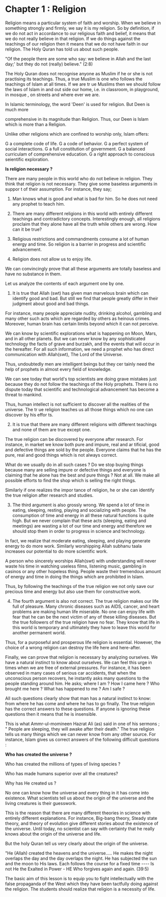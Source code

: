 Chapter 1 : Religion
====================

Religion means a particular system of faith and worship. When we
believe in something strongly and firmly, we say it is my religion. So
by definition, if we do not act in accordance to our religious faith and
belief, it means that we do not really believe in that religion. If we
do things against the teachings of our religion then it means that we do
not have faith in our religion. The Holy Quran has told us about such
people.

"Of the people there are some who say: we believe in Allah and the last
day;' but they do not (really) believe." (2:8)

The Holy Quran does not recognise anyone as Muslim if he or she is not
practising its teachings. Thus, a true Muslim is one who follows the
teachings of Islam at all times. If we are tr ue Muslims then we should
follow the laws of Islam in and out side our home, i.e. in classroom, in
playground, in mosque , on streets and where ever we are.

In Islamic terminology, the word 'Deen' is used for religion. But Deen
is much more

comprehensive in its magnitude than Religion. Thus, our Deen is Islam
which is more than a Religion.

Unlike other religions which are confined to worship only, Islam
offers:

G a complete code of life.
G a code of behavior.
G a perfect system of social interactions.
G a full constitution of government.
G a balanced curriculam of comprehensive education.
G a right approach to conscious seientific exploration.

**Is religion necessary ?**

There are many people in this world who do not believe in religion.
They think that religion is not necessary. They give some baseless
arguments in suppor t of their assumption. For instance, they say;

1. Man knows what is good and what is bad for him. So he does not need
any prophet to teach him.

2. There are many different religions in this world with entirely
different teachings and contradictory concepts. Interestingly enough,
all religions proclaim that they alone have all the truth while others
are wrong. How can it be true?

3. Religious restrictions and commandments consume a lot of human
energy and time. So religion is a barrier in progress and scientific
advancement.

4. Religion does not allow us to enjoy life.

We can convincingly prove that all these arguments are totally baseless
and have no substance in them.

Let us analyze the contents of each argument one by one.

1. It is true that Allah (swt) has given man marvelous brain which can
identify good and bad. But still we find that people greatly differ in
their judgment about good and bad things.

For instance, many people appreciate nudity, drinking alcohol, gambling
and many other such acts which are regarded by others as heinous crimes.
Moreover, human brain has certain limits beyond which it can not
perceive.

We can know by scientific explorations what is happening on Moon, Mars,
and in all other planets. But we can never know by any sophisticated
technology the facts of grave and burzakh, and the events that will
occur in the hereafter. For all such information, we need a prophet who
has direct communication with Allah(swt), The Lord of the Universe.

Thus, undoubtedly men are intelligent beings but they cer tainly need
the help of prophets in almost every field of knowledge.

We can see today that world's top scientists are doing grave mistakes
just because they do not follow the teachings of the Holy prophets.
There is no dispute today that scientific and technological advancement
has become a threat to mankind.


Thus, human intellect is not sufficient to discover all the realities
of the universe. The tr ue religion teaches us all those things which no
one can discover by his effor ts.

2. It is true that there are many different religions with different
teachings and none of them are true except one.

The true religion can be discovered by everyone after research. For
instance, in market we know both pure and impure, real and ar tificial,
good and defective things are sold by the people. Everyone claims that
he has the pure, real and good things which is not always correct.

What do we usually do in all such cases ? Do we stop buying things
because many are selling impure or defective things and everyone is
claiming that he alone has the best and pure things ? Not at all. We
make all possible efforts to find the shop which is selling the right
things.

Similarly if one realizes the impor tance of religion, he or she can
identify the true religion after research and studies.

3. The third argument is also grossly wrong. We spend a lot of time in
eating, sleeping, resting, playing and socializing with people. The
consumption of time and energy in all these natural functions is quite
high. But we never complain that these acts (sleeping, eating and
meetings) are wasting a lot of our time and energy and therefore we
should stop them in order to progress in science and technology.

In fact, we realize that moderate eating, sleeping, and playing
generate energy to do more work. Similarly worshipping Allah subhanu
taala increases our potential to do more scientific work.

A person who sincerely worships Allah(swt) with understanding will
never waste his time in watching useless films, listening music,
gambling in casinos or any other hopeless thing. People waste their
tremendous amount of energy and time in doing the things which are
prohibited in Islam.

Thus, by following the teachings of the true religion we not only save
our precious time and energy but also use them for constructive work.

4. The fourth argument is also not correct. The true religion makes our
life full of pleasure. Many chronic diseases such as AIDS, cancer, and
heart problems are making human life miserable. No one can enjoy life
with fear that he can be the next victim of any of these killing
diseases. But the true followers of the true religion have no fear. They
know that life in this world is temporary and ultimately they have to
leave this world for another permanent world.

Thus, for a purposeful and prosperous life religion is essential.
However, the choice of a wrong religion can destroy the life here and
here-after.

Finally, we can prove that religion is necessary by analyzing
ourselves. We have a natural instinct to know about ourselves. We can
feel this urge in times when we are free of external pressures. For
instance, it has been observed in many cases of serious car accidents,
that when the unconscious person recovers, he instantly asks many
questions to the people standing around him. He asks; where I am ? How I
came here ? Who brought me here ? What has happened to me ? Am I safe
?

All such questions clearly show that man has a natural instinct to
know: from where he has come and where he has to go finally. The true
religion has the correct answers to these questions. If anyone is
ignoring these questions then it means that he is insensible.

This is what Ammr-ul-momineen Hazrat Ali (as) said in one of his
sermons ; " People are sleeping, they will awake after their death." The
true religion tells us many things which we can never know from any
other source. For instance, Islam gives us correct answers of the
following difficult questions :

**Who has created the universe ?**

Who has created the millions of types of living species ?


Who has made humans superior over all the creatures?

Why has He created us ?

No one can know how the universe and every thing in it has come into
existence. What scientists tell us about the origin of the universe and
the living creatures is their guesswork.

This is the reason that there are many different theories in science
with entirely different explanations. For instance, Big-bang theory,
Steady state theory, and theory of evolution give different stories
about the existence of the universe. Until today, no scientist can say
with certainty that he really knows about the origin of the universe and
life.

But the holy Quran tell us very clearly about the origin of the
universe.

"He (Allah) created the heavens and the universe..... He makes the
night overlaps the day and the day overlaps the night. He has subjected
the sun and the moon to His laws. Each follows the course for a fixed
time ---- Is not He the Exalted in Power - HE Who forgives again and
again. (39:5)

The basic aim of this lesson is to equip you to fight intellectually
with the false propaganda of the West which they have been tactfully
doing against the religion. The students should realize that religion is
a necessity of life.


